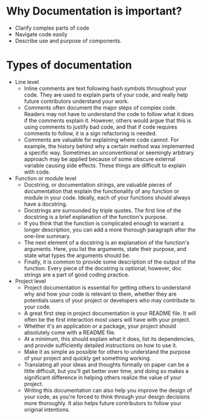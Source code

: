# Why Documentation is important?
* Clarify complex parts of code
* Navigate code easily
* Describe use and purpose of components.

# Types of documentation
* Line level
	* Inline comments are text following hash symbols throughout your code. They are used to explain parts of your code, and really help future contributors understand your work.
	* Comments often document the major steps of complex code. Readers may not have to understand the code to follow what it does if the comments explain it. However, others would argue that this is using comments to justify 		bad code, and that if code requires comments to follow, it is a sign refactoring is needed.
	* Comments are valuable for explaining where code cannot. For example, the history behind why a certain method was implemented a specific way. Sometimes an unconventional or seemingly arbitrary approach may be applied 	because of some obscure external variable causing side effects. These things are difficult to explain with code.
* Function or module level
	* Docstring, or documentation strings, are valuable pieces of documentation that explain the functionality of any function or module in your code. Ideally, each of your functions should always have a docstring.
	* Docstrings are surrounded by triple quotes. The first line of the docstring is a brief explanation of the function's purpose.
	* If you think that the function is complicated enough to warrant a longer description, you can add a more thorough paragraph after the one-line summary.
	* The next element of a docstring is an explanation of the function's arguments. Here, you list the arguments, state their purpose, and state what types the arguments should be. 
	* Finally, it is common to provide some description of the output of the function. Every piece of the docstring is optional; however, doc strings are a part of good coding practice.
* Project level
	* Project documentation is essential for getting others to understand why and how your code is relevant to them, whether they are potentials users of your project or developers who may contribute to your code. 
	* A great first step in project documentation is your README file. It will often be the first interaction most users will have with your project.
	* Whether it's an application or a package, your project should absolutely come with a README file. 
	* At a minimum, this should explain what it does, list its dependencies, and provide sufficiently detailed instructions on how to use it. 
	* Make it as simple as possible for others to understand the purpose of your project and quickly get something working.
	* Translating all your ideas and thoughts formally on paper can be a little difficult, but you'll get better over time, and doing so makes a significant difference in helping others realize the value of your project. 
	* Writing this documentation can also help you improve the design of your code, as you're forced to think through your design decisions more thoroughly. It also helps future contributors to follow your original intentions.